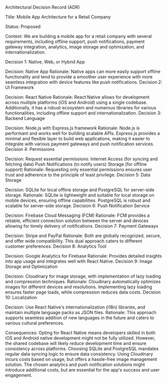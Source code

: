 Architectural Decision Record (ADR)

Title: Mobile App Architecture for a Retail Company

Status: Proposed

Context: We are building a mobile app for a retail company with several requirements, including offline support, push notifications, payment gateway integration, analytics, image storage and optimization, and internationalization.

Decision 1: Native, Web, or Hybrid App

Decision: Native App
Rationale: Native apps can more easily support offline functionality and tend to provide a smoother user experience with more seamless integration with device features like push notifications.
Decision 2: UI Framework

Decision: React Native
Rationale: React Native allows for development across multiple platforms (iOS and Android) using a single codebase. Additionally, it has a robust ecosystem and numerous libraries for various functionalities, including offline support and internationalization.
Decision 3: Backend Language

Decision: Node.js with Express.js framework
Rationale: Node.js is performant and works well for building scalable APIs. Express.js provides a minimal and flexible layer to build web applications, making it easier to integrate with various payment gateways and push notification services.
Decision 4: Permissions

Decision: Request essential permissions:
Internet Access (for syncing and fetching data)
Push Notifications (to notify users)
Storage (for offline support)
Rationale: Requesting only essential permissions ensures user trust and adherence to the principle of least privilege.
Decision 5: Data Storage

Decision: SQLite for local offline storage and PostgreSQL for server-side storage.
Rationale: SQLite is lightweight and suitable for local storage on mobile devices, ensuring offline capabilities. PostgreSQL is robust and scalable for server-side storage.
Decision 6: Push Notification Service

Decision: Firebase Cloud Messaging (FCM)
Rationale: FCM provides a reliable, efficient connection solution between the server and devices allowing for timely delivery of notifications.
Decision 7: Payment Gateways

Decision: Stripe and PayPal
Rationale: Both are globally recognized, secure, and offer wide compatibility. This dual approach caters to different customer preferences.
Decision 8: Analytics Tool

Decision: Google Analytics for Firebase
Rationale: Provides detailed insights into app usage and integrates well with React Native.
Decision 9: Image Storage and Optimization

Decision: Cloudinary for image storage, with implementation of lazy loading and compression techniques.
Rationale: Cloudinary automatically optimizes images for different devices and resolutions. Implementing lazy loading ensures faster page loads, while compression reduces data costs.
Decision 10: Localization

Decision: Use React Native's internationalization (i18n) libraries, and maintain multiple language packs as JSON files.
Rationale: This approach supports seamless addition of new languages in the future and caters to various cultural preferences.

Consequences:
Opting for React Native means developers skilled in both iOS and Android native development might not be fully utilized. However, the shared codebase will likely reduce development time and ensure consistency across platforms. 
Choosing SQLite and PostgreSQL mandates regular data syncing logic to ensure data consistency. Using Cloudinary incurs costs based on usage, but offers a hassle-free image management solution. 
The chosen analytics and push notification solutions might introduce additional costs, but are essential for the app's success and user engagement.
